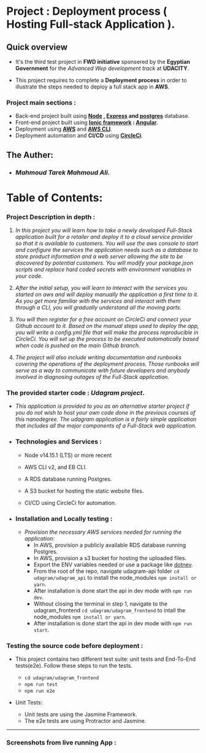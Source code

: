 # Project : Deployment process **( Hosting Full-stack Application )**. 

## Quick overview

- It's the third test project in **FWD initiative** sponsered by the **Egyptian Government** for the _Advanced Wep development track_ at **UDACITY**.

- This project requires to complete a **Deployment process** in order to illustrate the steps needed to deploy a full stack app in **AWS**.

### Project main sections : 
- Back-end project built using **[Node](https://nodejs.org) , [Express](https://expressjs.com/) and [postgres](https://www.postgresql.org/)** database.
- Front-end project built using **[Ionic framework](https://ionicframework.com/docs/angular/your-first-app) : [Angular](https://angular.io/)**.
- Deployment using **[AWS](https://aws.amazon.com/)** and **[AWS CLI](https://aws.amazon.com/cli/)**.
- Deployment automation and **CI/CD** using **[CircleCi](https://circleci.com/)**.

## The Auther:

- ### _Mahmoud Tarek Mahmoud Ali_.

# Table of Contents:

### Project Description in depth :
1. _In this project you will learn how to take a newly developed Full-Stack application built for a retailer and deploy it to a cloud service provider so that it is available to customers. You will use the aws console to start and configure the services the application needs such as a database to store product information and a web server allowing the site to be discovered by potential customers. You will modify your package.json scripts and replace hard coded secrets with environment variables in your code._

2. _After the initial setup, you will learn to interact with the services you started on aws and will deploy manually the application a first time to it. As you get more familiar with the services and interact with them through a CLI, you will gradually understand all the moving parts._

3. _You will then register for a free account on CircleCi and connect your Github account to it. Based on the manual steps used to deploy the app, you will write a config.yml file that will make the process reproducible in CircleCi. You will set up the process to be executed automatically based when code is pushed on the main Github branch._

4. _The project will also include writing documentation and runbooks covering the operations of the deployment process. Those runbooks will serve as a way to communicate with future developers and anybody involved in diagnosing outages of the Full-Stack application._

### The provided starter code : **_Udagram project_**.

- _This application is provided to you as an alternative starter project if you do not wish to host your own code done in the previous courses of this nanodegree. The udagram application is a fairly simple application that includes all the major components of a Full-Stack web application._

- ### Technologies and Services :
    - Node v14.15.1 (LTS) or more recent

    - AWS CLI v2, and EB CLI.

    - A RDS database running Postgres.

    - A S3 bucket for hosting the static website files.

    - CI/CD using CircleCi for automation.

- ### Installation and Locally testing : 
    - _Provision the necessary AWS services needed for running the application:_
        - In AWS, provision a publicly available RDS database running Postgres.
        - In AWS, provision a s3 bucket for hosting the uploaded files.
        - Export the ENV variables needed or use a package like [dotnev](https://www.npmjs.com/package/dotenv).
        - From the root of the repo, navigate udagram-api folder `cd udagram/udagram_api` to install the node_modules `npm install or yarn`. 
        - After installation is done start the api in dev mode with `npm run dev`.
        - Without closing the terminal in step 1, navigate to the udagram_frontend `cd udagram/udagram_frontend` to intall the node_modules `npm install or yarn`.
        - After installation is done start the api in dev mode with `npm run start`.

### Testing the source code before deployment :
- This project contains two different test suite: unit tests and End-To-End tests(e2e). Follow these steps to run the tests.
    - `cd udagram/udagram_frontend`
    - `npm run test`
    - `npm run e2e`

- Unit Tests:
    - Unit tests are using the Jasmine Framework.
    - The e2e tests are using Protractor and Jasmine.

<hr />

### Screenshots from live running App :
